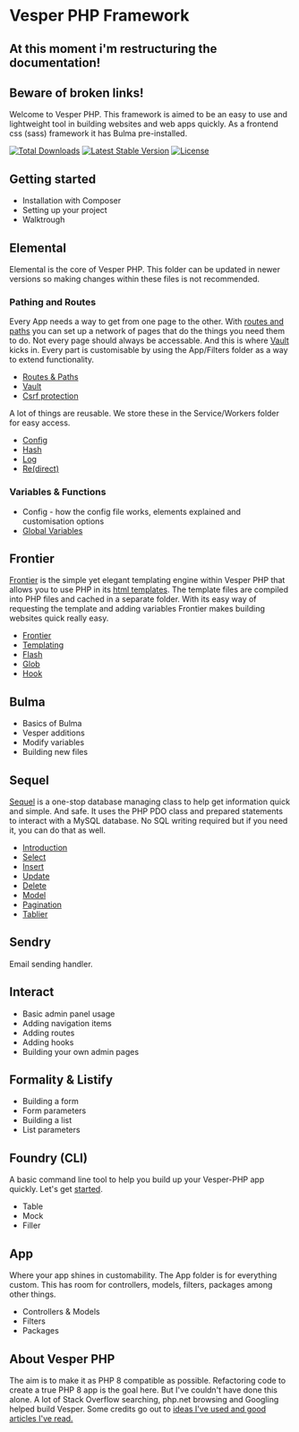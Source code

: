 # Vesper PHP Framework
## At this moment i'm restructuring the documentation!
## Beware of broken links!
Welcome to Vesper PHP. This framework is aimed to be an easy to use and lightweight tool in building websites and web apps quickly. As a frontend css (sass) framework it has Bulma pre-installed.

<a href="https://packagist.org/packages/lvesperphp/elemental"><img src="https://img.shields.io/packagist/dt/vesperphp/elemental?style=for-the-badge" alt="Total Downloads"></a>
<a href="https://packagist.org/packages/vesperphp/elemental"><img src="https://img.shields.io/packagist/v/vesperphp/elemental?style=for-the-badge" alt="Latest Stable Version"></a>
<a href="https://packagist.org/packages/vesperphp/elemental"><img src="https://img.shields.io/packagist/l/vesperphp/elemental?style=for-the-badge" alt="License"></a>

## Getting started

- Installation with Composer
- Setting up your project
- Walktrough

## Elemental 

Elemental is the core of Vesper PHP. This folder can be updated in newer versions so making changes within these files is not recommended.

### Pathing and Routes

Every App needs a way to get from one page to the other. With [routes and paths](elemental/Path.md) you can set up a network of pages that do the things you need them to do. Not every page should always be accessable. And this is where [Vault](elemental/Vault.md) kicks in. Every part is customisable by using the App/Filters folder as a way to extend functionality. 

- [Routes & Paths](elemental/Path.md) 
- [Vault](elemental/Vault.md)
- [Csrf protection](elemental/Csrf.md)


A lot of things are reusable. We store these in the Service/Workers folder for easy access.

- [Config](Elemental/Config.md)
- [Hash](Elemental/Hash.md)
- [Log](Elemental/Log.md)
- [Re(direct)](Elemental/Re.md)

### Variables & Functions
- Config - how the config file works, elements explained and customisation options
- [Global Variables](Variables/Globals.md)

## Frontier

[Frontier](frontier/Frontier.md) is the simple yet elegant templating engine within Vesper PHP that allows you to use PHP in its [html templates](frontier/Views.md). The template files are compiled into PHP files and cached in a separate folder. With its easy way of requesting the template and adding variables Frontier makes building websites quick really easy.

- [Frontier](frontier/Frontier.md)
- [Templating](frontier/Views.md)
- [Flash](frontier/Flash.md)
- [Glob](frontier/Glob.md)
- [Hook](frontier/Hook.md)

## Bulma

- Basics of Bulma
- Vesper additions
- Modify variables
- Building new files

## Sequel

[Sequel](sequel/Introduction.md) is a one-stop database managing class to help get information quick and simple. And safe. It uses the PHP PDO class and prepared statements to interact with a MySQL database. No SQL writing required but if you need it, you can do that as well.

- [Introduction](sequel/readme.md)
- [Select](sequel/Select.md) 
- [Insert](sequel/Insert.md)
- [Update](sequel/Update.md)
- [Delete](sequel/Delete.md)
- [Model](sequel/Model.md)
- [Pagination](sequel/Pagination.md)
- [Tablier](sequel/Tablier.md)

## Sendry

Email sending handler.

## Interact

- Basic admin panel usage
- Adding navigation items
- Adding routes
- Adding hooks
- Building your own admin pages

## Formality & Listify

- Building a form
- Form parameters
- Building a list
- List parameters

## Foundry (CLI)

A basic command line tool to help you build up your Vesper-PHP app quickly. Let's get [started](Foundry/readme.md).

- Table
- Mock
- Filler

## App 

Where your app shines in customability. The App folder is for everything custom. This has room for controllers, models, filters, packages among other things.

- Controllers & Models
- Filters
- Packages


## About Vesper PHP

The aim is to make it as PHP 8 compatible as possible. Refactoring code to create a true PHP 8 app is the goal here. But I've couldn't have done this alone. A lot of Stack Overflow searching, php.net browsing and Googling helped build Vesper. Some credits go out to [ideas I've used and good articles I've read.](credits.md)
